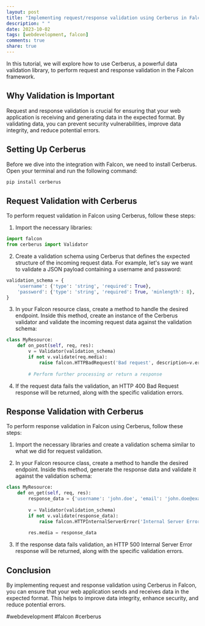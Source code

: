```yaml
---
layout: post
title: "Implementing request/response validation using Cerberus in Falcon"
description: " "
date: 2023-10-02
tags: [webdevelopment, falcon]
comments: true
share: true
---
```


In this tutorial, we will explore how to use Cerberus, a powerful data validation library, to perform request and response validation in the Falcon framework.

## Why Validation is Important

Request and response validation is crucial for ensuring that your web application is receiving and generating data in the expected format. By validating data, you can prevent security vulnerabilities, improve data integrity, and reduce potential errors.

## Setting Up Cerberus

Before we dive into the integration with Falcon, we need to install Cerberus. Open your terminal and run the following command:

```bash
pip install cerberus
```

## Request Validation with Cerberus

To perform request validation in Falcon using Cerberus, follow these steps:

1. Import the necessary libraries:

```python
import falcon
from cerberus import Validator
```

2. Create a validation schema using Cerberus that defines the expected structure of the incoming request data. For example, let's say we want to validate a JSON payload containing a username and password:

```python
validation_schema = {
    'username': {'type': 'string', 'required': True},
    'password': {'type': 'string', 'required': True, 'minlength': 8},
}
```

3. In your Falcon resource class, create a method to handle the desired endpoint. Inside this method, create an instance of the Cerberus validator and validate the incoming request data against the validation schema:

```python
class MyResource:
    def on_post(self, req, res):
        v = Validator(validation_schema)
        if not v.validate(req.media):
            raise falcon.HTTPBadRequest('Bad request', description=v.errors)
        
        # Perform further processing or return a response
```

4. If the request data fails the validation, an HTTP 400 Bad Request response will be returned, along with the specific validation errors.

## Response Validation with Cerberus

To perform response validation in Falcon using Cerberus, follow these steps:

1. Import the necessary libraries and create a validation schema similar to what we did for request validation.

2. In your Falcon resource class, create a method to handle the desired endpoint. Inside this method, generate the response data and validate it against the validation schema:

```python
class MyResource:
    def on_get(self, req, res):
        response_data = {'username': 'john.doe', 'email': 'john.doe@example.com'}
        
        v = Validator(validation_schema)
        if not v.validate(response_data):
            raise falcon.HTTPInternalServerError('Internal Server Error', description=v.errors)
        
        res.media = response_data
```

3. If the response data fails validation, an HTTP 500 Internal Server Error response will be returned, along with the specific validation errors.

## Conclusion

By implementing request and response validation using Cerberus in Falcon, you can ensure that your web application sends and receives data in the expected format. This helps to improve data integrity, enhance security, and reduce potential errors.

#webdevelopment #falcon #cerberus